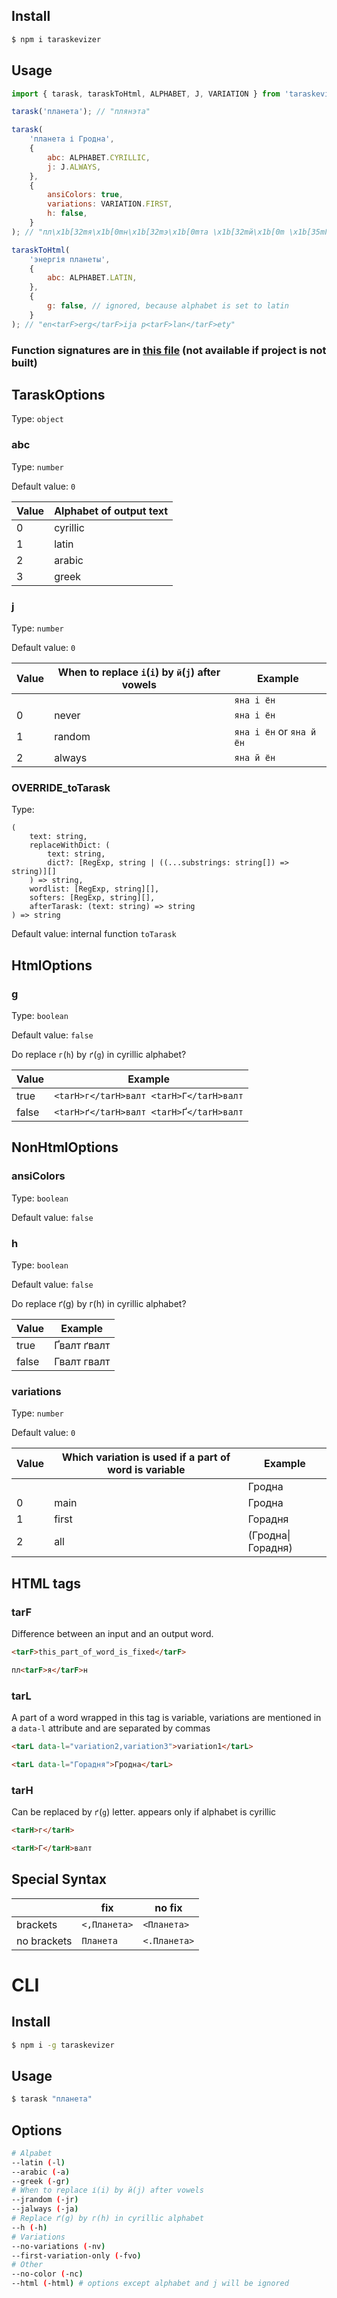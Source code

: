 ## Install

```bash
$ npm i taraskevizer
```

## Usage

```js
import { tarask, taraskToHtml, ALPHABET, J, VARIATION } from 'taraskevizer';

tarask('планета'); // "плянэта"

tarask(
	'планета і Гродна',
	{
		abc: ALPHABET.CYRILLIC,
		j: J.ALWAYS,
	},
	{
		ansiColors: true,
		variations: VARIATION.FIRST,
		h: false,
	}
); // "пл\x1b[32mя\x1b[0mн\x1b[32mэ\x1b[0mта \x1b[32mй\x1b[0m \x1b[35mГорадня\x1b[0m"

taraskToHtml(
	'энергія планеты',
	{
		abc: ALPHABET.LATIN,
	},
	{
		g: false, // ignored, because alphabet is set to latin
	}
); // "en<tarF>erg</tarF>ija p<tarF>lan</tarF>ety"
```

### Function signatures are in [this file](./dist/index.d.ts) (not available if project is not built)

## TaraskOptions

Type: `object`

### abc

Type: `number`

Default value: `0`

| Value | Alphabet of output text |
| ----- | ----------------------- |
| 0     | cyrillic                |
| 1     | latin                   |
| 2     | arabic                  |
| 3     | greek                   |

### j

Type: `number`

Default value: `0`

| Value | When to replace `і`(`i`) by `й`(`j`) after vowels | Example                  |
| ----- | ------------------------------------------------- | ------------------------ |
|       |                                                   | `яна і ён`               |
| 0     | never                                             | `яна і ён`               |
| 1     | random                                            | `яна і ён` or `яна й ён` |
| 2     | always                                            | `яна й ён`               |

### OVERRIDE_toTarask

Type:

```
(
    text: string,
    replaceWithDict: (
        text: string,
        dict?: [RegExp, string | ((...substrings: string[]) => string)][]
    ) => string,
    wordlist: [RegExp, string][],
    softers: [RegExp, string][],
    afterTarask: (text: string) => string
) => string
```

Default value: internal function `toTarask`

## HtmlOptions

### g

Type: `boolean`

Default value: `false`

Do replace `г`(`h`) by `ґ`(`g`) in cyrillic alphabet?

| Value | Example                                 |
| ----- | --------------------------------------- |
| true  | `<tarH>г</tarH>валт <tarH>Г</tarH>валт` |
| false | `<tarH>ґ</tarH>валт <tarH>Ґ</tarH>валт` |

## NonHtmlOptions

### ansiColors

Type: `boolean`

Default value: `false`

### h

Type: `boolean`

Default value: `false`

Do replace ґ(g) by г(h) in cyrillic alphabet?

| Value | Example     |
| ----- | ----------- |
| true  | Ґвалт ґвалт |
| false | Гвалт гвалт |

### variations

Type: `number`

Default value: `0`

| Value | Which variation is used if a part of word is variable | Example           |
| ----- | ----------------------------------------------------- | ----------------- |
|       |                                                       | Гродна            |
| 0     | main                                                  | Гродна            |
| 1     | first                                                 | Горадня           |
| 2     | all                                                   | (Гродна\|Горадня) |

## HTML tags

### tarF

Difference between an input and an output word.

```html
<tarF>this_part_of_word_is_fixed</tarF>

пл<tarF>я</tarF>н
```

### tarL

A part of a word wrapped in this tag is variable,
variations are mentioned in a `data-l` attribute
and are separated by commas

```html
<tarL data-l="variation2,variation3">variation1</tarL>

<tarL data-l="Горадня">Гродна</tarL>
```

### tarH

Can be replaced by `ґ`(`g`) letter. appears only if alphabet is cyrillic

```html
<tarH>г</tarH>

<tarH>Г</tarH>валт
```

## Special Syntax

|             | fix          | no fix       |
| ----------- | ------------ | ------------ |
| brackets    | `<,Планета>` | `<Планета>`  |
| no brackets | `Планета`    | `<.Планета>` |

# CLI

## Install

```bash
$ npm i -g taraskevizer
```

## Usage

```bash
$ tarask "планета"
```

## Options

```bash
# Alpabet
--latin (-l)
--arabic (-a)
--greek (-gr)
# When to replace і(i) by й(j) after vowels
--jrandom (-jr)
--jalways (-ja)
# Replace ґ(g) by г(h) in cyrillic alphabet
--h (-h)
# Variations
--no-variations (-nv)
--first-variation-only (-fvo)
# Other
--no-color (-nc)
--html (-html) # options except alphabet and j will be ignored
```
